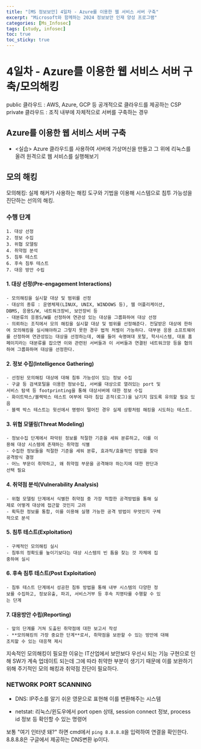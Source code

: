 ```yaml
---
title: "[MS 정보보안] 4일차 - Azure를 이용한 웹 서비스 서버 구축"
excerpt: "Microsoft와 함께하는 2024 정보보안 인재 양성 프로그램"
categories: [Ms_Infosec]
tags: [study, infosec]
toc: true
toc_sticky: true
---
```


# 4일차 - Azure를 이용한 웹 서비스 서버 구축/모의해킹

public 클라우드 : AWS, Azure, GCP 등 공개적으로 클라우드를 제공하는 CSP
private 클라우드 : 조직 내부에 자체적으로 서버를 구축하는 경우


##  Azure를 이용한 웹 서비스 서버 구축

+ <실습> Azure 클라우드를 사용하여 서버에 가상머신을 만들고 그 위에 리눅스를 올려 원격으로 웹 서비스를 실행해보기

## 모의 해킹 

모의해킹: 실제 해커가 사용하는 해킹 도구와 기법을 이용해 시스템으로 침투 가능성을 진단하는 선의의 해킹.  

### 수행 단계  
    1. 대상 선정
    2. 정보 수집
    3. 위협 모델링
    4. 취약점 분석
    5. 침투 테스트
    6. 후속 침투 테스트
    7. 대응 방안 수립

#### 1. 대상 선정(Pre-engagement Interactions)
    - 모의해킹을 실시할 대상 및 범위를 선정
    - 대상의 종류 : 운영체제(LINUX, UNIX, WINDOWS 등), 웹 어플리케이션,
    DBMS, 응용S/W, 네트워크장비, 보안장비 등
    - 대분류의 응용S/W를 선정하여 연관성 있는 대상을 그룹화하여 대상 선정
    - 의뢰하는 조직에서 모의 해킹을 실시할 대상 및 범위를 선정해준다. 전달받은 대상에 한하여 모의해킹을 실시해야하고 그렇지 못한 경우 법적 처벌이 가능하다. 대부분 응용 소프트웨어를 선정하여 연관성있는 대상을 선정하는데, 예를 들어 숙명여대 포털, 학사시스템, 대표 홈페이지라는 대분류를 잡으면 이와 관련된 서버들과 이 서버들과 연결된 네트워크망 등을 협의하여 그룹화하며 대상을 선정한다.  

#### 2. 정보 수집(Intelligence Gathering)
    - 선정된 모의해킹 대상에 대해 침투 가능성이 있는 정보 수집
    - 구글 등 검색포털을 이용한 정보수집, 서버를 대상으로 열려있는 port 및
    서비스 탐색 등 footprinting을 통해 대상서버에 대한 정보 수집
    - 화이트박스/블랙박스 테스트 여부에 따라 침입 흔적(로그)을 남기지 않도록 유의할 필요 있음
    - 블랙 박스 테스트는 윗선에서 명령이 떨어진 경우 실제 상황처럼 해킹을 시도하는 테스트.  

#### 3. 위협 모델링(Threat Modeling)
    - 정보수집 단계에서 파악된 정보를 적절한 기준을 세워 분류하고, 이를 이
    용해 대상 시스템에 존재하는 취약점 식별
    - 수집한 정보들을 적절한 기준을 세워 분류, 효과적/효율적인 방법을 찾아
    공격방식 결정
    - 어느 부문이 취약하고, 왜 취약점 부문을 공격해야 하는지에 대한 판단과
    선택 필요

#### 4. 취약점 분석(Vulnerability Analysis)
    - 위협 모델링 단계에서 식별한 취약점 중 가장 적합한 공격방법을 통해 실
    제로 어떻게 대상에 접근할 것인지 고려
    - 획득한 정보를 통합, 이를 이용해 실행 가능한 공격 방법이 무엇인지 구체
    적으로 분석

#### 5. 침투 테스트(Exploitation)
    - 구체적인 모의해킹 실시
    - 침투의 정확도를 높이기보다는 대상 시스템의 빈 틈을 찾는 것 자체에 집
    중하여 실시

#### 6. 후속 침투 테스트(Post Exploitation)
    - 침투 테스트 단계에서 성공한 침투 방법을 통해 내부 시스템의 다양한 정
    보를 수집하고, 정보유출, 파괴, 서비스거부 등 후속 치명타를 수행할 수 있
    는 단계

#### 7. 대응방안 수립(Reporting)
    - 앞의 단계를 거쳐 도출된 취약점에 대한 보고서 작성
    - **모의해킹의 가장 중요한 단계**로서, 취약점을 보완할 수 있는 방안에 대해
    조치할 수 있는 대응책 제시

지속적인 모의해킹이 필요한 이유는 IT산업에서 보안보다 우선시 되는 기능 구현으로 인해 SW가 계속 업데이트 되는데 그에 따라 취약한 부분이 생기기 때문에 이를 보완하기 위해 주기적인 모의 해킹과 취약점 진단이 필요하다.  

### NETWORK PORT SCANNING

+ DNS: IP주소를 알기 쉬운 영문으로 표현해 이를 변환해주는 시스템

+ netstat: 리눅스/윈도우에서 port open 상태, session connect 정보, process id
정보 등 확인할 수 있는 명령어  

보통 "여기 인터넷 돼?" 하면 cmd에서 `ping 8.8.8.8`을 입력하여 연결을 확인한다. 8.8.8.8은 구글에서 제공하는 DNS변환 ip이다.  